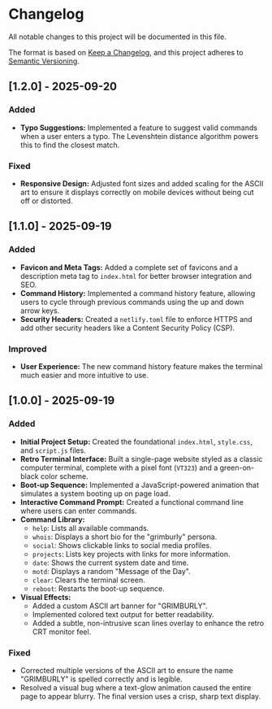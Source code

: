 # Changelog

All notable changes to this project will be documented in this file.

The format is based on [Keep a Changelog](https://keepachangelog.com/en/1.0.0/),
and this project adheres to [Semantic Versioning](https://semver.org/spec/v2.0.0.html).

## [1.2.0] - 2025-09-20

### Added
- **Typo Suggestions:** Implemented a feature to suggest valid commands when a user enters a typo. The Levenshtein distance algorithm powers this to find the closest match.

### Fixed
- **Responsive Design:** Adjusted font sizes and added scaling for the ASCII art to ensure it displays correctly on mobile devices without being cut off or distorted.

## [1.1.0] - 2025-09-19

### Added
- **Favicon and Meta Tags:** Added a complete set of favicons and a description meta tag to `index.html` for better browser integration and SEO.
- **Command History:** Implemented a command history feature, allowing users to cycle through previous commands using the up and down arrow keys.
- **Security Headers:** Created a `netlify.toml` file to enforce HTTPS and add other security headers like a Content Security Policy (CSP).

### Improved
- **User Experience:** The new command history feature makes the terminal much easier and more intuitive to use.

## [1.0.0] - 2025-09-19

### Added

- **Initial Project Setup:** Created the foundational `index.html`, `style.css`, and `script.js` files.
- **Retro Terminal Interface:** Built a single-page website styled as a classic computer terminal, complete with a pixel font (`VT323`) and a green-on-black color scheme.
- **Boot-up Sequence:** Implemented a JavaScript-powered animation that simulates a system booting up on page load.
- **Interactive Command Prompt:** Created a functional command line where users can enter commands.
- **Command Library:**
    - `help`: Lists all available commands.
    - `whois`: Displays a short bio for the "grimburly" persona.
    - `social`: Shows clickable links to social media profiles.
    - `projects`: Lists key projects with links for more information.
    - `date`: Shows the current system date and time.
    - `motd`: Displays a random "Message of the Day".
    - `clear`: Clears the terminal screen.
    - `reboot`: Restarts the boot-up sequence.
- **Visual Effects:**
    - Added a custom ASCII art banner for "GRIMBURLY".
    - Implemented colored text output for better readability.
    - Added a subtle, non-intrusive scan lines overlay to enhance the retro CRT monitor feel.

### Fixed

- Corrected multiple versions of the ASCII art to ensure the name "GRIMBURLY" is spelled correctly and is legible.
- Resolved a visual bug where a text-glow animation caused the entire page to appear blurry. The final version uses a crisp, sharp text display.